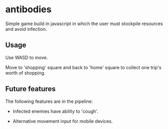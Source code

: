 # antibodies

Simple game build in javascript in which the user must stockpile resources and avoid infection. 

## Usage

Use WASD to move.

Move to 'shopping' square and back to 'home' square to collect one trip's worth of shopping.


## Future features

The following features are in the pipeline:

- Infected enemies have ability to 'cough'.

- Alternative movement input for mobile devices.
